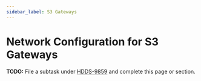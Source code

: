 ```yaml
---
sidebar_label: S3 Gateways
---
```


# Network Configuration for S3 Gateways

**TODO:** File a subtask under [HDDS-9859](https://issues.apache.org/jira/browse/HDDS-9859) and complete this page or section.
